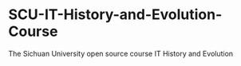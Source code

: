 SCU-IT-History-and-Evolution-Course
===================================

The Sichuan University open source course IT History and Evolution
